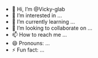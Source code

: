 - 👋 Hi, I’m @Vicky-glab
- 👀 I’m interested in ...
- 🌱 I’m currently learning ...
- 💞️ I’m looking to collaborate on ...
- 📫 How to reach me ...
- 😄 Pronouns: ...
- ⚡ Fun fact: ...

<!---
Vicky-glab/Vicky-glab is a ✨ special ✨ repository because its `README.md` (this file) appears on your GitHub profile.
You can click the Preview link to take a look at your changes.
--->
